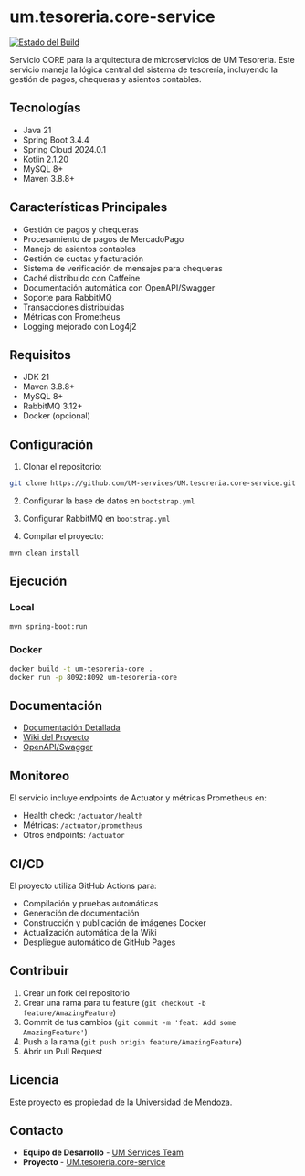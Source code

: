 # um.tesoreria.core-service

[![Estado del Build](https://github.com/UM-services/UM.tesoreria.core-service/actions/workflows/maven.yml/badge.svg)](https://github.com/UM-services/UM.tesoreria.core-service/actions/workflows/maven.yml)

Servicio CORE para la arquitectura de microservicios de UM Tesoreria. Este servicio maneja la lógica central del sistema de tesorería, incluyendo la gestión de pagos, chequeras y asientos contables.

## Tecnologías

- Java 21
- Spring Boot 3.4.4
- Spring Cloud 2024.0.1
- Kotlin 2.1.20
- MySQL 8+
- Maven 3.8.8+

## Características Principales

- Gestión de pagos y chequeras
- Procesamiento de pagos de MercadoPago
- Manejo de asientos contables
- Gestión de cuotas y facturación
- Sistema de verificación de mensajes para chequeras
- Caché distribuido con Caffeine
- Documentación automática con OpenAPI/Swagger
- Soporte para RabbitMQ
- Transacciones distribuidas
- Métricas con Prometheus
- Logging mejorado con Log4j2

## Requisitos

- JDK 21
- Maven 3.8.8+
- MySQL 8+
- RabbitMQ 3.12+
- Docker (opcional)

## Configuración

1. Clonar el repositorio:
```bash
git clone https://github.com/UM-services/UM.tesoreria.core-service.git
```

2. Configurar la base de datos en `bootstrap.yml`

3. Configurar RabbitMQ en `bootstrap.yml`

4. Compilar el proyecto:
```bash
mvn clean install
```

## Ejecución

### Local
```bash
mvn spring-boot:run
```

### Docker
```bash
docker build -t um-tesoreria-core .
docker run -p 8092:8092 um-tesoreria-core
```

## Documentación

- [Documentación Detallada](https://um-services.github.io/UM.tesoreria.core-service/project-documentation)
- [Wiki del Proyecto](https://github.com/UM-services/UM.tesoreria.core-service/wiki)
- [OpenAPI/Swagger](http://localhost:8092/swagger-ui.html)

## Monitoreo

El servicio incluye endpoints de Actuator y métricas Prometheus en:
- Health check: `/actuator/health`
- Métricas: `/actuator/prometheus`
- Otros endpoints: `/actuator`

## CI/CD

El proyecto utiliza GitHub Actions para:
- Compilación y pruebas automáticas
- Generación de documentación
- Construcción y publicación de imágenes Docker
- Actualización automática de la Wiki
- Despliegue automático de GitHub Pages

## Contribuir

1. Crear un fork del repositorio
2. Crear una rama para tu feature (`git checkout -b feature/AmazingFeature`)
3. Commit de tus cambios (`git commit -m 'feat: Add some AmazingFeature'`)
4. Push a la rama (`git push origin feature/AmazingFeature`)
5. Abrir un Pull Request

## Licencia

Este proyecto es propiedad de la Universidad de Mendoza.

## Contacto

- **Equipo de Desarrollo** - [UM Services Team](https://github.com/dqmdz)
- **Proyecto** - [UM.tesoreria.core-service](https://github.com/UM-services/UM.tesoreria.core-service)
